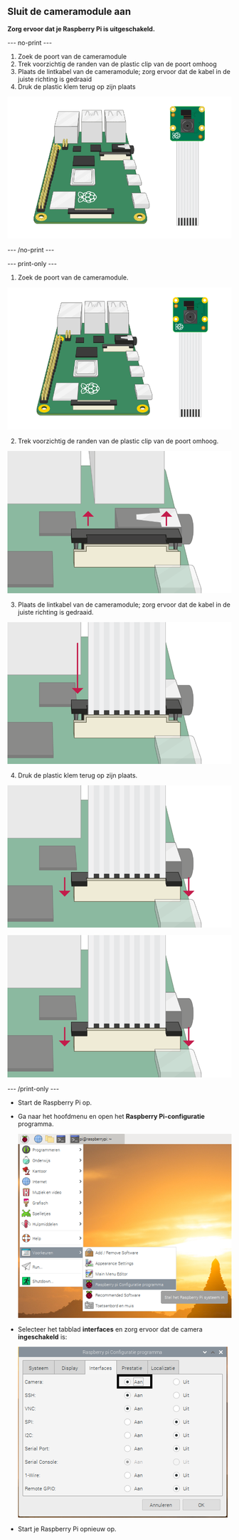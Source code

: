 ## Sluit de cameramodule aan

**Zorg ervoor dat je Raspberry Pi is uitgeschakeld.**

--- no-print ---

1. Zoek de poort van de cameramodule
2. Trek voorzichtig de randen van de plastic clip van de poort omhoog
3. Plaats de lintkabel van de cameramodule; zorg ervoor dat de kabel in de juiste richting is gedraaid
4. Druk de plastic klem terug op zijn plaats

![Animatie over het aansluiten van de Raspberry Pi-cameramodule](images/connect-camera.gif)

--- /no-print ---

--- print-only ---

1. Zoek de poort van de cameramodule.

![raspberry pi en cameramodule](images/connect-camera1.png)

2. Trek voorzichtig de randen van de plastic clip van de poort omhoog.

![de poort van de cameramodule is omhoog getild](images/connect-camera2.png)

3. Plaats de lintkabel van de cameramodule; zorg ervoor dat de kabel in de juiste richting is gedraaid.

![lintkabel van cameramodule in poort gestoken](images/connect-camera3.png)

4. Druk de plastic klem terug op zijn plaats.

![camera module port pushed down](images/connect-camera4.png)

![camera module port pushed down](images/connect-camera4.png)

--- /print-only ---

- Start de Raspberry Pi op.

- Ga naar het hoofdmenu en open het **Raspberry Pi-configuratie** programma.

    ![Raspberry Pi-configuratieprogramma](images/pi-configuration-menu.png)

- Selecteer het tabblad **interfaces** en zorg ervoor dat de camera **ingeschakeld** is:

    ![Camera ingeschakeld](images/pi-configuration-interfaces-annotated.png)

- Start je Raspberry Pi opnieuw op.
